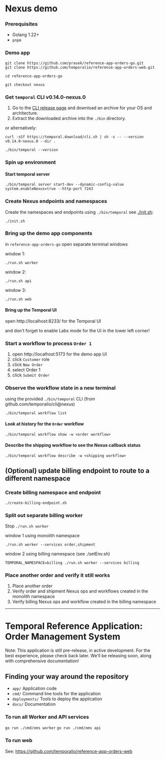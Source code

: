 # Nexus demo

### Prerequisites
- Golang 1.22+
- `pnpm`


### Demo app
```
git clone https://github.com/prasek/reference-app-orders-go.git
git clone https://github.com/temporalio/reference-app-orders-web.git

cd reference-app-orders-go

git checkout nexus
```

### Get `temporal` CLI v0.14.0-nexus.0

1. Go to the [CLI release page](https://github.com/temporalio/cli/releases/tag/v0.14.0-nexus.0) and download an archive
   for your OS and architecture.
2. Extract the downloaded archive into the `./bin` directory.

or alternatively:

```
curl -sSf https://temporal.download/cli.sh | sh -s -- --version v0.14.0-nexus.0 --dir .

./bin/temporal --version
```

### Spin up environment

#### Start temporal server

```
./bin/temporal server start-dev --dynamic-config-value system.enableNexus=true --http-port 7243
```

### Create Nexus endpoints and namespaces

Create the namespaces and endpoints using `./bin/temporal` see [./init.sh](init.sh):
```
./init.sh
```

### Bring up the demo app components

in `reference-app-orders-go` open separate terminal windows

window 1:
```
./run.sh worker
```

window 2:
```
./run.sh api
```

window 3:
```
./run.sh web
```

#### Bring up the Temporal UI

open http://localhost:8233/ for the Temporal UI

and don't forget to enable Labs mode for the UI in the lower left corner!

### Start a workflow to process `Order 1`
1. open http://localhost:5173 for the demo app UI
1. click `Customer` role
1. click `New Order`
1. select Order 1
1. click `Submit Order`

### Observe the workflow state in a new terminal

using the provided `./bin/temporal` CLI (from github.com/temporalio/cli@nexus)

```
./bin/temporal workflow list
```

#### Look at history for the `Order` workflow

```
./bin/temporal workflow show -w <order workflow>
```

#### Describe the shipping workflow to see the Nexus callback status

```
./bin/temporal workflow describe -w <shipping workflow>
```

## (Optional) update billing endpoint to route to a different namespace

### Create billing namespace and endpoint

```
./create-billing-endpoint.sh
```

### Split out separate billing worker

Stop `./run.sh worker`

window 1 using monolith namespace
```
./run.sh worker --services order,shipment
```

window 2 using billing namespace (see ./setEnv.sh)
```
TEMPORAL_NAMESPACE=billing ./run.sh worker --services billing
```

### Place another order and verify it still works

1. Place another order
1. Verify order and shipment Nexus ops and workflows created in the monolith namespace
1. Verify billing Nexus ops and workflow created in the billing namespace

---------------------------------

# Temporal Reference Application: Order Management System

Note: This application is still pre-release, in active development.
For the best experience, please check back later.
We'll be releasing soon, along with comprehensive documentation!

## Finding your way around the repository

* `app/` Application code
* `cmd/` Command line tools for the application
* `deployments/` Tools to deploy the application
* `docs/` Documentation

### To run all Worker and API services

`go run ./cmd/oms worker`
`go run ./cmd/oms api`

### To run web

See: https://github.com/temporalio/reference-app-orders-web
